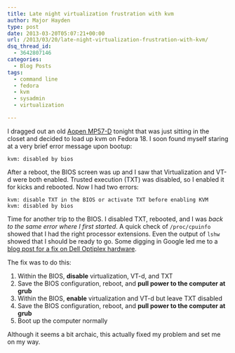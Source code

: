 ```yaml
---
title: Late night virtualization frustration with kvm
author: Major Hayden
type: post
date: 2013-03-20T05:07:21+00:00
url: /2013/03/20/late-night-virtualization-frustration-with-kvm/
dsq_thread_id:
  - 3642807146
categories:
  - Blog Posts
tags:
  - command line
  - fedora
  - kvm
  - sysadmin
  - virtualization

---
```

I dragged out an old [Aopen MP57-D][1] tonight that was just sitting in the closet and decided to load up kvm on Fedora 18. I soon found myself staring at a very brief error message upon bootup:

```
kvm: disabled by bios
```

After a reboot, the BIOS screen was up and I saw that Virtualization and VT-d were both enabled. Trusted execution (TXT) was disabled, so I enabled it for kicks and rebooted. Now I had two errors:

```
kvm: disable TXT in the BIOS or activate TXT before enabling KVM
kvm: disabled by bios
```

Time for another trip to the BIOS. I disabled TXT, rebooted, and I was _back to the same error where I first started_. A quick check of `/proc/cpuinfo` showed that I had the right processor extensions. Even the output of `lshw` showed that I should be ready to go. Some digging in Google led me to a [blog post for a fix on Dell Optiplex hardware][2].

The fix was to do this:

  1. Within the BIOS, **disable** virtualization, VT-d, and TXT
  2. Save the BIOS configuration, reboot, and **pull power to the computer at grub**
  3. Within the BIOS, **enable** virtualization and VT-d but leave TXT disabled
  4. Save the BIOS configuration, reboot, and **pull power to the computer at grub**
  5. Boot up the computer normally

Although it seems a bit archaic, this actually fixed my problem and set me on my way.

 [1]: http://global.aopen.com/products_detail.aspx?Auno=3047
 [2]: http://reidablog.blogspot.com/2008/06/with-correct-bios-settings-enabled-on.html
